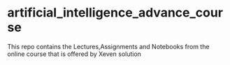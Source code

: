 # artificial_intelligence_advance_course
This repo contains the Lectures,Assignments and Notebooks from the online course that is offered by Xeven solution 
